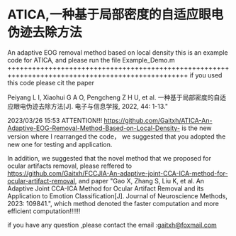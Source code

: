 # ATICA,一种基于局部密度的自适应眼电伪迹去除方法
An adaptive EOG removal method based on local density
this is an example code for ATICA, and please run the file Example_Demo.m
++++++++++++++++++++++++++++++++++++++++++++++++++++++++++++++++++++++++++++++++++++++++++++++++++
if you used this code please cit the paper


Peiyang L I, Xiaohui G A O, Pengcheng Z H U, et al. 一种基于局部密度的自适应眼电伪迹去除方法[J]. 电子与信息学报, 2022, 44: 1-13."


2023/03/26 15:53
ATTENTION!!! 
https://github.com/Gaitxh/ATICA-An-Adaptive-EOG-Removal-Method-Based-on-Local-Density-
is the new version where I rearranged the code， we suggested that you adopted the new one for testing and application.


In addition, we suggested that the novel method that we proposed for ocular artifacts removal, please reffered to https://github.com/Gaitxh/FCCJIA-An-adaptive-joint-CCA-ICA-method-for-ocular-artifact-removal, and paper "Gao X, Zhang S, Liu K, et al. An Adaptive Joint CCA-ICA Method for Ocular Artifact Removal and its Application to Emotion Classification[J]. Journal of Neuroscience Methods, 2023: 109841.", which method denoted the faster computation and more efficient computation!!!!!!


if you have any question ,please contact the email :gaitxh@foxmail.com
